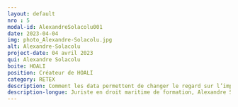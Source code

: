 ```yaml
---
layout: default
nro : 5
modal-id: AlexandreSolacolu001
date: 2023-04-04
img: photo_Alexandre-Solacolu.jpg
alt: Alexandre-Solacolu
project-date: 04 avril 2023
qui: Alexandre Solacolu
boite: HOALI
position: Créateur de HOALI
category: RETEX
description: Comment les data permettent de changer le regard sur l’impact de notre consommation et de changer notre comportement. Comment améliorer une démarche RSE à partir des données disponibles.
description-longue: Juriste en droit maritime de formation, Alexandre Solacolu travaille pour protéger les océans. Après avoir porté des projets visant à sensibiliser les citoyens aux enjeux sociétaux et, en particulier, environnementaux, Alexandre se concentre désormais sur l’usage des outils numériques pour faire en sorte qu’il n’y ait plus de déchet d’emballage à finir dans les océans. En 2018, il crée HOALI une startup dont l’objectif est de changer le rapport des consommateurs au déchet. En 2019, il lance le mouvement "gourdefriendly" qui vise à réduire l’impact de la consommation nomade en révolutionnant l’usage de la gourde.
---
```

